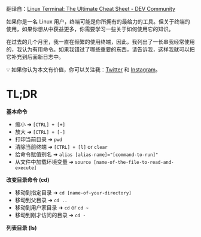 翻译自：[Linux Terminal: The Ultimate Cheat Sheet - DEV Community](https://dev.to/mauro_codes/linux-terminal-the-ultimate-cheat-sheet-2g5b)



如果你是一名 Linux 用户，终端可能是你所拥有的最给力的工具。但关于终端的使用，如果你想从中获益更多，你需要学习一些关于如何使用它的知识。



在过去的几个月里，我一直在频繁的使用终端，因此，我列出了一长串我经常使用的，我认为有用命令。如果我错过了哪些重要的东西，请告诉我，这样我就可以把它补充到后面新日志中。



💡 如果你认为本文有价值，你可以关注我：[Twitter](https://twitter.com/mauro_codes) 和 [Instagram](https://www.instagram.com/mauro.codes/)。



# TL;DR

**基本命令**

- 缩小 ➜ `[CTRL] + [+]`
- 放大 ➜ `[CTRL] + [-]`
- 打印当前目录 ➜ `pwd`
- 清除当前终端 ➜ `[CTRL] + [l]` or `clear`
- 给命令赋值别名 ➜ `alias [alias-name]="[command-to-run]"`
- 从文件中加载环境变量 ➜ `source [name-of-the-file-to-read-and-execute]`



**改变目录命令 (cd)**

- 移动到指定目录 ➜ `cd [name-of-your-directory]`
- 移动到父目录 ➜ `cd ..`
- 移动到用户家目录 ➜ `cd` or `cd ~`
- 移动到刚才访问的目录 ➜ `cd -`



**列表目录 (ls)**






